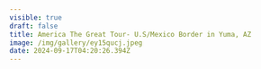 ```yaml
---
visible: true
draft: false
title: America The Great Tour- U.S/Mexico Border in Yuma, AZ
image: /img/gallery/ey15qucj.jpeg
date: 2024-09-17T04:20:26.394Z
---
```

